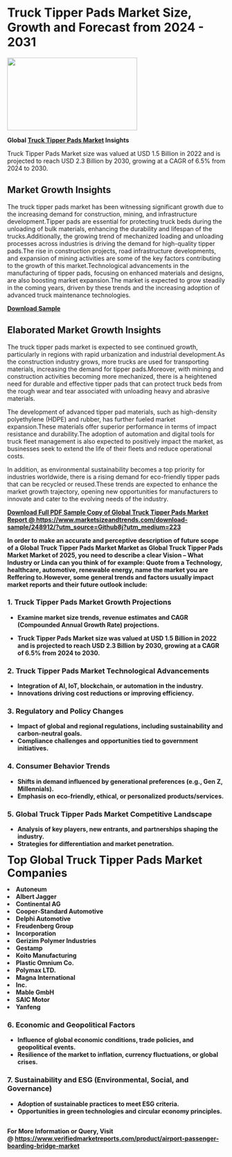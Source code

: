 <H1>Truck Tipper Pads Market Size, Growth and Forecast from 2024 - 2031</H1><img class="aligncenter size-medium wp-image-584254" src="https://thirdeyenews.in/wp-content/uploads/2024/09/Global-Market-Research-300x168.jpeg" alt="" width="300" height="168" /><p><strong>Global&nbsp;<a href="https://www.marketsizeandtrends.com/download-sample/248912/?utm_source=Github8j?utm_medium=223">Truck Tipper Pads Market</a> Insights</strong></p><p>Truck Tipper Pads Market size was valued at USD 1.5 Billion in 2022 and is projected to reach USD 2.3 Billion by 2030, growing at a CAGR of 6.5% from 2024 to 2030.</p><p><h2>Market Growth Insights</h2> <p>The truck tipper pads market has been witnessing significant growth due to the increasing demand for construction, mining, and infrastructure development.Tipper pads are essential for protecting truck beds during the unloading of bulk materials, enhancing the durability and lifespan of the trucks.Additionally, the growing trend of mechanized loading and unloading processes across industries is driving the demand for high-quality tipper pads.The rise in construction projects, road infrastructure developments, and expansion of mining activities are some of the key factors contributing to the growth of this market.Technological advancements in the manufacturing of tipper pads, focusing on enhanced materials and designs, are also boosting market expansion.The market is expected to grow steadily in the coming years, driven by these trends and the increasing adoption of advanced truck maintenance technologies.</p> <p><strong><a href="#">Download Sample</a></strong></p> <h2>Elaborated Market Growth Insights</h2> <p>The truck tipper pads market is expected to see continued growth, particularly in regions with rapid urbanization and industrial development.As the construction industry grows, more trucks are used for transporting materials, increasing the demand for tipper pads.Moreover, with mining and construction activities becoming more mechanized, there is a heightened need for durable and effective tipper pads that can protect truck beds from the rough wear and tear associated with unloading heavy and abrasive materials.</p> <p>The development of advanced tipper pad materials, such as high-density polyethylene (HDPE) and rubber, has further fueled market expansion.These materials offer superior performance in terms of impact resistance and durability.The adoption of automation and digital tools for truck fleet management is also expected to positively impact the market, as businesses seek to extend the life of their fleets and reduce operational costs.</p> <p>In addition, as environmental sustainability becomes a top priority for industries worldwide, there is a rising demand for eco-friendly tipper pads that can be recycled or reused.These trends are expected to enhance the market growth trajectory, opening new opportunities for manufacturers to innovate and cater to the evolving needs of the industry.</p> <p><strong><a href="#"></p><p><span class=""><strong>Download Full PDF Sample Copy of Global Truck Tipper Pads Market Report</strong> @ <a href="https://www.marketsizeandtrends.com/download-sample/248912/?utm_source=Github8j?utm_medium=223" target="_blank">https://www.marketsizeandtrends.com/download-sample/248912/?utm_source=Github8j?utm_medium=223</a></span></p><p>In order to make an accurate and perceptive description of future scope of a Global&nbsp;Truck Tipper Pads Market Market as Global&nbsp;Truck Tipper Pads Market Market of 2025, you need to describe a clear Vision &ndash; What Industry or Linda can you think of for example: Quote from a Technology, healthcare, automotive, renewable energy, name the market you are Reffering to.However, some general trends and factors usually impact market reports and their future outlook include:</p><h3>1.&nbsp;<strong>Truck Tipper Pads Market Growth Projections</strong></h3><ul><li>Examine market size trends, revenue estimates and CAGR (Compounded Annual Growth Rate) projections.</li><li><p>Truck Tipper Pads Market size was valued at USD 1.5 Billion in 2022 and is projected to reach USD 2.3 Billion by 2030, growing at a CAGR of 6.5% from 2024 to 2030.</p></li></ul><h3>2.&nbsp;<strong>Truck Tipper Pads Market Technological Advancements</strong></h3><ul><li>Integration of AI, IoT, blockchain, or automation in the industry.</li><li>Innovations driving cost reductions or improving efficiency.</li></ul><h3>3.&nbsp;<strong>Regulatory and Policy Changes</strong></h3><ul><li>Impact of global and regional regulations, including sustainability and carbon-neutral goals.</li><li>Compliance challenges and opportunities tied to government initiatives.</li></ul><h3>4.&nbsp;<strong>Consumer Behavior Trends</strong></h3><ul><li>Shifts in demand influenced by generational preferences (e.g., Gen Z, Millennials).</li><li>Emphasis on eco-friendly, ethical, or personalized products/services.</li></ul><h3>5.&nbsp;<strong>Global Truck Tipper Pads Market Competitive Landscape</strong></h3><ul><li>Analysis of key players, new entrants, and partnerships shaping the industry.</li><li>Strategies for differentiation and market penetration.</li></ul><p data-pm-slice="1 1 []"><span style="color: inherit; font-family: inherit; font-size: 25px;">Top Global Truck Tipper Pads Market Companies</span></p><div class="" data-test-id=""><p><li>Autoneum</li><li> Albert Jagger</li><li> Continental AG</li><li> Cooper-Standard Automotive</li><li> Delphi Automotive</li><li> Freudenberg Group</li><li> Incorporation</li><li> Gerizim Polymer Industries</li><li> Gestamp</li><li> Koito Manufacturing</li><li> Plastic Omnium Co.</li><li> Polymax LTD.</li><li> Magna International</li><li> Inc.</li><li> Mable GmbH</li><li> SAIC Motor</li><li> Yanfeng</li></p></div><h3>6.&nbsp;<strong>Economic and Geopolitical Factors</strong></h3><ul><li>Influence of global economic conditions, trade policies, and geopolitical events.</li><li>Resilience of the market to inflation, currency fluctuations, or global crises.</li></ul><h3>7.&nbsp;<strong>Sustainability and ESG (Environmental, Social, and Governance)</strong></h3><ul><li>Adoption of sustainable practices to meet ESG criteria.</li><li>Opportunities in green technologies and circular economy principles.</li></ul><h2><strong style="font-size: 14px;">For More Information or Query, Visit @&nbsp;</strong><a style="background-color: #ffffff; font-size: 14px;" href="https://www.marketsizeandtrends.com/report/truck-tipper-pads-market/" target="_blank">https://www.verifiedmarketreports.com/product/airport-passenger-boarding-bridge-market</a></h2>